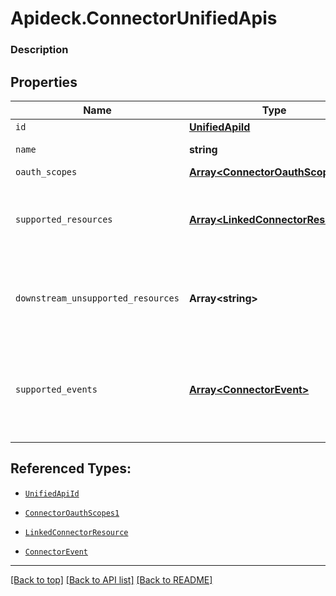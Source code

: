 # Apideck.ConnectorUnifiedApis

### Description

## Properties
Name | Type | Description | Notes
------------ | ------------- | ------------- | -------------
`id` | [**UnifiedApiId**](UnifiedApiId.md) |  | [optional] 
`name` | **string** | Name of the API. | [optional] 
`oauth_scopes` | [**Array&lt;ConnectorOauthScopes1&gt;**](ConnectorOauthScopes1.md) |  | [optional] 
`supported_resources` | [**Array&lt;LinkedConnectorResource&gt;**](LinkedConnectorResource.md) | List of resources that are supported on the connector. | [optional] 
`downstream_unsupported_resources` | **Array&lt;string&gt;** | List of resources that are not supported on the downstream. | [optional] 
`supported_events` | [**Array&lt;ConnectorEvent&gt;**](ConnectorEvent.md) | List of events that are supported on the connector for this Unified API. | [optional] 





## Referenced Types:
* [`UnifiedApiId`](UnifiedApiId.md)

* [`ConnectorOauthScopes1`](ConnectorOauthScopes1.md)
* [`LinkedConnectorResource`](LinkedConnectorResource.md)

* [`ConnectorEvent`](ConnectorEvent.md)

---

[[Back to top]](#) [[Back to API list]](../../../../README.md#documentation-for-api-endpoints) [[Back to README]](../../../../README.md)


